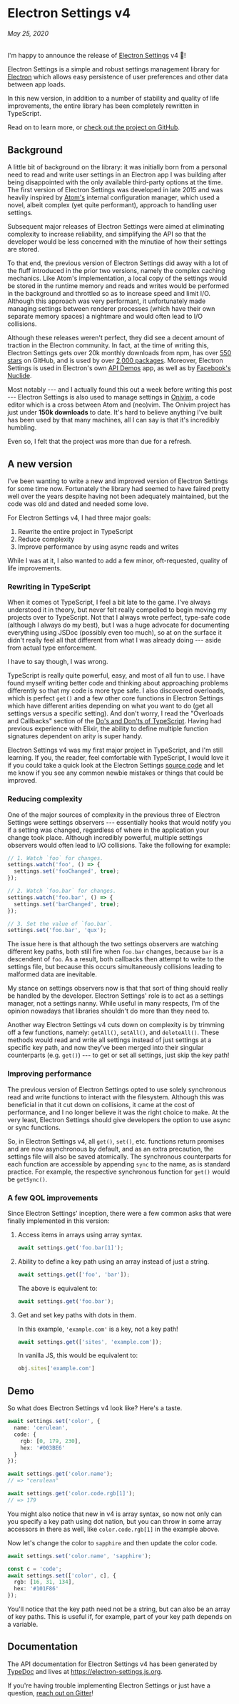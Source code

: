 # Electron Settings v4
###### May 25, 2020

I'm happy to announce the release of [Electron Settings](https://github.com/nathanbuchar/electron-settings) v4 🎉!

Electron Settings is a simple and robust settings management library for [Electron](https://electronjs.org) which allows easy persistence of user preferences and other data between app loads.

In this new version, in addition to a number of stability and quality of life improvements, the entire library has been completely rewritten in TypeScript.

Read on to learn more, or [check out the project on GitHub](https://github.com/nathanbuchar/electron-settings).


## Background

A little bit of background on the library: it was initially born from a personal need to read and write user settings in an Electron app I was building after being disappointed with the only available third-party options at the time. The first version of Electron Settings was developed in late 2015 and was heavily inspired by [Atom's](https://atom.io) internal configuration manager, which used a novel, albeit complex (yet quite performant), approach to handling user settings.

Subsequent major releases of Electron Settings were aimed at eliminating complexity to increase reliability, and simplifying the API so that the developer would be less concerned with the minutiae of how their settings are stored.

To that end, the previous version of Electron Settings did away with a lot of the fluff introduced in the prior two versions, namely the complex caching mechanics. Like Atom's implementation, a local copy of the settings would be stored in the runtime memory and reads and writes would be performed in the background and throttled so as to increase speed and limit I/O. Although this approach was very performant, it unfortunately made managing settings between renderer processes (which have their own separate memory spaces) a nightmare and would often lead to I/O collisions.

Although these releases weren't perfect, they did see a decent amount of traction in the Electron community. In fact, at the time of writing this, Electron Settings gets over 20k monthly downloads from npm, has over [550 stars](https://github.com/nathanbuchar/electron-settings/stargazers) on GitHub, and is used by over [2,000 packages](https://github.com/nathanbuchar/electron-settings/network/dependents?package_id=UGFja2FnZS0xNjI3MzMwMA%3D%3D). Moreover, Electron Settings is used in Electron's own [API Demos](https://github.com/electron/electron-api-demos) app, as well as by [Facebook's Nuclide](https://nuclide.io/).

Most notably --- and I actually found this out a week before writing this post --- Electron Settings is also used to manage settings in [Onivim](https://www.onivim.io/), a code editor which is a cross between Atom and (neo)vim. The Onivim project has just under **150k downloads** to date. It's hard to believe anything I've built has been used by that many machines, all I can say is that it's incredibly humbling.

Even so, I felt that the project was more than due for a refresh.


## A new version

I've been wanting to write a new and improved version of Electron Settings for some time now. Fortunately the library had seemed to have faired pretty well over the years despite having not been adequately maintained, but the code was old and dated and needed some love.

For Electron Settings v4, I had three major goals:

1. Rewrite the entire project in TypeScript
1. Reduce complexity
1. Improve performance by using async reads and writes

While I was at it, I also wanted to add a few minor, oft-requested, quality of life improvements.

### Rewriting in TypeScript

When it comes ot TypeScript, I feel a bit late to the game. I've always understood it in theory, but never felt really compelled to begin moving my projects over to TypeScript. Not that I always wrote perfect, type-safe code (although I always do my best), but I was a huge advocate for documenting everything using JSDoc (possibly even too much), so at on the surface it didn't really feel all that different from what I was already doing --- aside from actual type enforcement.

I have to say though, I was wrong.

TypeScript is really quite powerful, easy, and most of all fun to use. I have found myself writing better code and thinking about approaching problems differently so that my code is more type safe. I also discovered overloads, which is perfect `get()` and a few other core functions in Electron Settings which have different arities depending on what you want to do (get all settings versus a specific setting). And don't worry, I read the "Overloads and Callbacks" section of the [Do's and Don'ts of TypeScript](https://www.typescriptlang.org/docs/handbook/declaration-files/do-s-and-don-ts.html#overloads-and-callbacks). Having had previous experience with Elixir, the ability to define multiple function signatures dependent on arity is super handy.

Electron Settings v4 was my first major project in TypeScript, and I'm still learning. If you, the reader, feel comfortable with TypeScript, I would love it if you could take a quick look at the Electron Settings [source code](https://github.com/nathanbuchar/electron-settings/blob/master/src/settings.ts) and let me know if you see any common newbie mistakes or things that could be improved.

### Reducing complexity

One of the major sources of complexity in the previous three of Electron Settings were settings observers --- essentially hooks that would notify you if a setting was changed, regardless of where in the application your change took place. Although incredibly powerful, multiple settings observers would often lead to I/O collisions. Take the following for example:

```ts
// 1. Watch `foo` for changes.
settings.watch('foo', () => {
  settings.set('fooChanged', true);
});

// 2. Watch `foo.bar` for changes.
settings.watch('foo.bar', () => {
  settings.set('barChanged', true);
});

// 3. Set the value of `foo.bar`.
settings.set('foo.bar', 'qux');
```

The issue here is that although the two settings observers are watching different key paths, both still fire when `foo.bar` changes, because `bar` is a descendent of `foo`. As a result, both callbacks then attempt to write to the settings file, but because this occurs simultaneously collisions leading to malformed data are inevitable.

My stance on settings observers now is that that sort of thing should really be handled by the developer. Electron Settings' role is to act as a settings manager, not a settings nanny. While useful in many respects, I'm of the opinion nowadays that libraries shouldn't do more than they need to.

Another way Electron Settings v4 cuts down on complexity is by trimming off a few functions, namely: `getAll()`, `setAll()`, and `deleteAll()`. These methods would read and write all settings instead of just settings at a specific key path, and now they've been merged into their singular counterparts (e.g. `get()`) --- to get or set all settings, just skip the key path!

### Improving performance

The previous version of Electron Settings opted to use solely synchronous read and write functions to interact with the filesystem. Although this was beneficial in that it cut down on collisions, it came at the cost of performance, and I no longer believe it was the right choice to make. At the very least, Electron Settings should give developers the option to use async or sync functions.

So, in Electron Settings v4, all `get()`, `set()`, etc. functions return promises and are now asynchronous by default, and as an extra precaution, the settings file will also be saved atomically. The synchronous counterparts for each function are accessible by appending `sync` to the name, as is standard practice. For example, the respective synchronous function for `get()` would be `getSync()`.


### A few QOL improvements

Since Electron Settings' inception, there were a few common asks that were finally implemented in this version:

1. Access items in arrays using array syntax.

    ```ts
    await settings.get('foo.bar[1]');
    ```

1. Ability to define a key path using an array instead of just a string.

    ```ts
    await settings.get(['foo', 'bar']);
    ```

    The above is equivalent to:

    ```ts
    await settings.get('foo.bar');
    ```

1. Get and set key paths with dots in them.

    In this example, `'example.com'` is a key, not a key path!

    ```ts
    await settings.get(['sites', 'example.com']);
    ```

    In vanilla JS, this would be equivalent to:

    ```js
    obj.sites['example.com']
    ```


## Demo

So what does Electron Settings v4 look like? Here's a taste.

```ts
await settings.set('color', {
  name: 'cerulean',
  code: {
    rgb: [0, 179, 230],
    hex: '#003BE6'
  }
});

await settings.get('color.name');
// => "cerulean"

await settings.get('color.code.rgb[1]');
// => 179
```

You might also notice that new in v4 is array syntax, so now not only can you specify a key path using dot nation, but you can throw in some array accessors in there as well, like `color.code.rgb[1]` in the example above.

Now let's change the color to `sapphire` and then update the color code.

```ts
await settings.set('color.name', 'sapphire');

const c = 'code';
await settings.set(['color', c], {
  rgb: [16, 31, 134],
  hex: '#101F86'
});
```

You'll notice that the key path need not be a string, but can also be an array of key paths. This is useful if, for example, part of your key path depends on a variable.


## Documentation

The API documentation for Electron Settings v4 has been generated by [TypeDoc](https://typedoc.org/) and lives at https://electron-settings.js.org.

If you're having trouble implementing Electron Settings or just have a question, [reach out on Gitter](https://gitter.im/nathanbuchar/electron-settings)!

